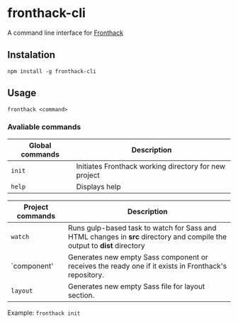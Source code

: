 # fronthack-cli
A command line interface for [Fronthack](http://fronthack.com/)

## Instalation
```
npm install -g fronthack-cli
```

## Usage
```
fronthack <command>
```

### Avaliable commands
| Global commands  | Description                                                                                                               |
|------------------|---------------------------------------------------------------------------------------------------------------------------|
| `init`           | Initiates Fronthack working directory for new project                                                                     |
| `help`           | Displays help                                                                                                             |

| Project commands | Description                                                                                                               |
|------------------|---------------------------------------------------------------------------------------------------------------------------|
| `watch`          | Runs gulp-based task to watch for Sass and HTML changes in **src** directory and compile the output to **dist** directory |
| `component'      | Generates new empty Sass component or receives the ready one if it exists in Fronthack's repository.                      |
| `layout`         | Generates new empty Sass file for layout section.                                                                         |

Example: `fronthack init`
